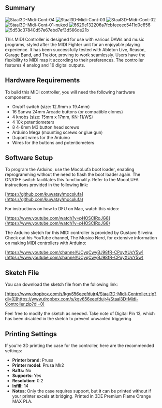 ## Summary
![Staal3D-Midi-Cont-04](https://github.com/DRCRecoveryData/Staal3D-Midi-Controller/assets/85211068/636d7e14-54a4-4693-9f1a-00585dcda38e)
![Staal3D-Midi-Cont-03](https://github.com/DRCRecoveryData/Staal3D-Midi-Controller/assets/85211068/decfe686-414a-4e0e-97d3-f13ef99d1903)
![Staal3D-Midi-Cont-02](https://github.com/DRCRecoveryData/Staal3D-Midi-Controller/assets/85211068/f5c45818-b455-427f-923f-7b7b4b62d3cc)
![Staal3D-Midi-Cont-01-nuked](https://github.com/DRCRecoveryData/Staal3D-Midi-Controller/assets/85211068/e5dca504-25eb-4940-bd7e-5f173e5ca024)
![6629e132206a7fcbfeeeec5411d0c656](https://github.com/DRCRecoveryData/Staal3D-Midi-Controller/assets/85211068/65c12e88-5dc5-4444-88fa-898ded79f11a)
![5d53c37840d57e67ebd7ef3d566de21b](https://github.com/DRCRecoveryData/Staal3D-Midi-Controller/assets/85211068/6479bb27-ca77-4a55-95f4-438fdbccf563)

This MIDI Controller is designed for use with various DAWs and music programs, styled after the MIDI Fighter unit for an enjoyable playing experience. It has been successfully tested with Ableton Live, Reason, Garage Band, and Traktor, proving to work seamlessly. Users have the flexibility to MIDI map it according to their preferences. The controller features 4 analog and 16 digital outputs.

## Hardware Requirements

To build this MIDI controller, you will need the following hardware components:

- On/off switch (size: 12.9mm x 19.4mm)
- 16 Sanwa 24mm Arcade buttons (or compatible clones)
- 4 knobs (size: 15mm x 17mm, KN-11/WS)
- 4 10k potentiometers
- 8 4-6mm M3 button head screws
- Arduino Mega (mounting screws or glue gun)
- Dupont wires for the Arduino
- Wires for the buttons and potentiometers

## Software Setup

To program the Arduino, use the MocoLufa boot loader, enabling reprogramming without the need to flash the boot loader again. The ON/OFF switch facilitates this functionality. Refer to the MocoLUFA instructions provided in the following link:

[https://github.com/kuwatay/mocolufa](https://github.com/kuwatay/mocolufa)

For instructions on how to DFU on Mac, watch this video:

[https://www.youtube.com/watch?v=pHOSCIRoJG8](https://www.youtube.com/watch?v=pHOSCIRoJG8)

The Arduino sketch for this MIDI controller is provided by Gustavo Silveira. Check out his YouTube channel, The Musico Nerd, for extensive information on making MIDI controllers with Arduino:

[https://www.youtube.com/channel/UCyqCwyBJ98fR-CPoyXUxY5w](https://www.youtube.com/channel/UCyqCwyBJ98fR-CPoyXUxY5w)

## Sketch File

You can download the sketch file from the following link:

[https://www.dropbox.com/s/kgv656eeefdujr4/Staal3D-Midi-Controller.zip?dl=0](https://www.dropbox.com/s/kgv656eeefdujr4/Staal3D-Midi-Controller.zip?dl=0)

Feel free to modify the sketch as needed. Take note of Digital Pin 13, which has been disabled in the sketch to prevent unwanted triggering.

## Printing Settings

If you're 3D printing the case for the controller, here are the recommended settings:

- **Printer brand:** Prusa
- **Printer model:** Prusa Mk2
- **Rafts:** No
- **Supports:** Yes
- **Resolution:** 0.2
- **Infill:** 14
- **Notes:** Only the case requires support, but it can be printed without if your printer excels at bridging. Printed in 3DE Premium Flame Orange MAX PLA.


